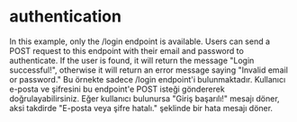 # authentication
In this example, only the /login endpoint is available. Users can send a POST request to this endpoint with their email and password to authenticate. If the user is found, it will return the message "Login successful!", otherwise it will return an error message saying "Invalid email or password."
Bu örnekte sadece /login endpoint'i bulunmaktadır. Kullanıcı e-posta ve şifresini bu endpoint'e POST isteği göndererek doğrulayabilirsiniz. Eğer kullanıcı bulunursa "Giriş başarılı!" mesajı döner, aksi takdirde "E-posta veya şifre hatalı." şeklinde bir hata mesajı döner.
